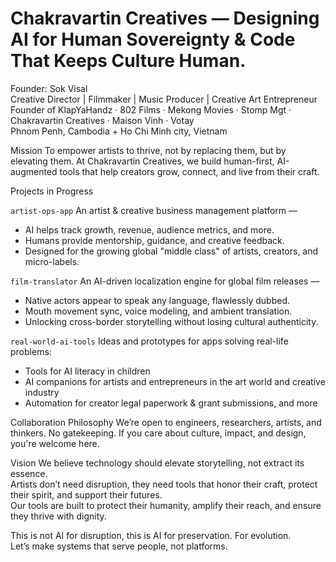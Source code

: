 # Chakravartin Creatives ― Designing AI for Human Sovereignty & Code That Keeps Culture Human.

Founder: Sok Visal  
Creative Director | Filmmaker | Music Producer | Creative Art Entrepreneur   
Founder of KlapYaHandz · 802 Films · Mekong Movies · Stomp Mgt · Chakravartin Creatives · Maison Vinh · Votay   
Phnom Penh, Cambodia + Ho Chi Minh city, Vietnam

Mission
To empower artists to thrive, not by replacing them, but by elevating them. At Chakravartin Creatives, we build human-first, AI-augmented tools that help creators grow, connect, and live from their craft.

Projects in Progress

`artist-ops-app`
An artist & creative business management platform —
- AI helps track growth, revenue, audience metrics, and more.
- Humans provide mentorship, guidance, and creative feedback.
- Designed for the growing global "middle class" of artists, creators, and micro-labels.

`film-translator`
An AI-driven localization engine for global film releases —
- Native actors appear to speak any language, flawlessly dubbed.
- Mouth movement sync, voice modeling, and ambient translation.
- Unlocking cross-border storytelling without losing cultural authenticity.

`real-world-ai-tools`
Ideas and prototypes for apps solving real-life problems:
- Tools for AI literacy in children
- AI companions for artists and entrepreneurs in the art world and creative industry
- Automation for creator legal paperwork & grant submissions, and more

Collaboration Philosophy
We’re open to engineers, researchers, artists, and thinkers. No gatekeeping. If you care about culture, impact, and design, you're welcome here.

Vision
We believe technology should elevate storytelling, not extract its essence.  
Artists don’t need disruption, they need tools that honor their craft, protect their spirit, and support their futures.  
Our tools are built to protect their humanity, amplify their reach, and ensure they thrive with dignity.

This is not AI for disruption, this is AI for preservation. For evolution.  
Let’s make systems that serve people, not platforms.
